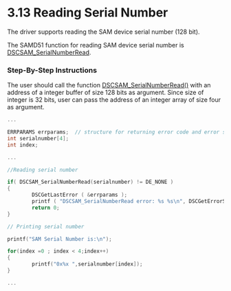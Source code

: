 # 3.13 Reading Serial Number

The driver supports reading the SAM device serial number (128 bit).‌

The SAMD51 function for reading SAM device serial number is [DSCSAM\_SerialNumberRead](../9.-samd51-apis/dscsam_serialnumberread.md).‌

### Step-By-Step Instructions <a href="#step-by-step-instructions" id="step-by-step-instructions"></a>

The user should call the function [DSCSAM\_SerialNumberRead()](../9.-samd51-apis/dscsam_serialnumberread.md) with an address of a integer buffer of size 128 bits as argument. Since size of integer is 32 bits, user can pass the address of an integer array of size four as argument.

```c
...

ERRPARAMS errparams;  // structure for returning error code and error string
int serialnumber[4];
int index;

...

//Reading serial number

if( DSCSAM_SerialNumberRead(serialnumber) != DE_NONE )
{
		DSCGetLastError ( &errparams );
		printf ( "DSCSAM_SerialNumberRead error: %s %s\n", DSCGetErrorString ( errparams.ErrCode ), errparams.errstring );
		return 0;
}

// Printing serial number

printf("SAM Serial Number is:\n");		

for(index =0 ; index < 4;index++)
{
		printf("0x%x ",serialnumber[index]);
}

...
```

